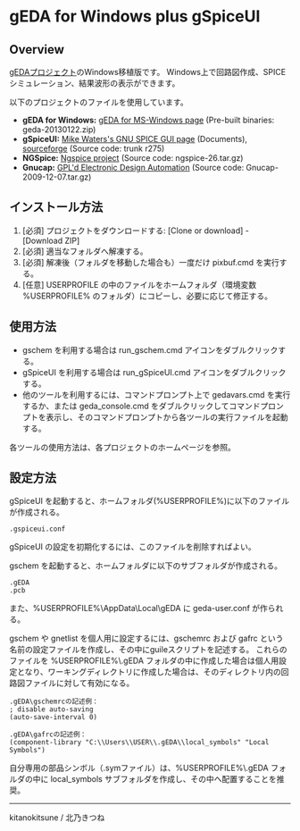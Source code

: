 # gEDA for Windows plus gSpiceUI

## Overview
[gEDAプロジェクト](http://www.geda-project.org/ )のWindows移植版です。
Windows上で回路図作成、SPICEシミュレーション、結果波形の表示ができます。

以下のプロジェクトのファイルを使用しています。

* **gEDA for Windows:** [gEDA for MS-Windows page](http://bibo.iqo.uni-hannover.de/dokuwiki/doku.php?id=english:geda_for_ms-windows ) (Pre-built binaries: geda-20130122.zip)
* **gSpiceUI:** [Mike Waters's GNU SPICE GUI page](http://users.tpg.com.au/micksw012/gspiceui.html ) (Documents),  [sourceforge](https://sourceforge.net/p/gspiceui/code/HEAD/tree/trunk/ ) (Source code: trunk r275)
* **NGSpice:** [Ngspice project](https://sourceforge.net/projects/ngspice/files/ng-spice-rework/old-releases/26/ ) (Source code: ngspice-26.tar.gz)
* **Gnucap:** [GPL'd Electronic Design Automation](https://osdn.net/projects/sfnet_geda/releases/ ) (Source code: Gnucap-2009-12-07.tar.gz)


## インストール方法
1. [必須] プロジェクトをダウンロードする: [Clone or download] - [Download ZIP]
1. [必須] 適当なフォルダへ解凍する。
1. [必須] 解凍後（フォルダを移動した場合も）一度だけ pixbuf.cmd を実行する。
1. [任意] USERPROFILE の中のファイルをホームフォルダ（環境変数 %USERPROFILE% のフォルダ）にコピーし、必要に応じて修正する。


## 使用方法
* gschem を利用する場合は run_gschem.cmd アイコンをダブルクリックする。
* gSpiceUI を利用する場合は run_gSpiceUI.cmd アイコンをダブルクリックする。
* 他のツールを利用するには、コマンドプロンプト上で gedavars.cmd を実行するか、または geda_console.cmd をダブルクリックしてコマンドプロンプトを表示し、そのコマンドプロンプトから各ツールの実行ファイルを起動する。

各ツールの使用方法は、各プロジェクトのホームページを参照。

## 設定方法
gSpiceUI を起動すると、ホームフォルダ(%USERPROFILE%)に以下のファイルが作成される。

    .gspiceui.conf

gSpiceUI の設定を初期化するには、このファイルを削除すればよい。

gschem を起動すると、ホームフォルダに以下のサブフォルダが作成される。

    .gEDA
    .pcb

また、%USERPROFILE%\AppData\Local\gEDA に geda-user.conf が作られる。

gschem や gnetlist を個人用に設定するには、gschemrc および gafrc という名前の設定ファイルを作成し、その中にguileスクリプトを記述する。
これらのファイルを %USERPROFILE%\\.gEDA フォルダの中に作成した場合は個人用設定となり、ワーキングディレクトリに作成した場合は、そのディレクトリ内の回路図ファイルに対して有効になる。


    .gEDA\gschemrcの記述例：
    ; disable auto-saving
    (auto-save-interval 0)
    
    .gEDA\gafrcの記述例：
    (component-library "C:\\Users\\USER\\.gEDA\\local_symbols" "Local Symbols")


自分専用の部品シンボル（.symファイル）は、%USERPROFILE%\\.gEDA フォルダの中に local_symbols サブフォルダを作成し、その中へ配置することを推奨。

---
kitanokitsune / 北乃きつね
